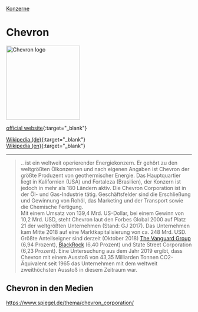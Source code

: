 [Konzerne](../konzerne.html)   

# Chevron

<img src="https://upload.wikimedia.org/wikipedia/commons/8/86/Chevron_Logo.svg" height="200" alt="Chevron logo">

[official website](http://www.chevron.com){:target="_blank"}      

[Wikipedia (de)](https://de.wikipedia.org/wiki/Chevron_Corporation){:target="_blank"}   
[Wikipedia (en)](https://en.wikipedia.org/wiki/Chevron_Corporation){:target="_blank"}   

---

> .. ist ein weltweit operierender Energiekonzern. Er gehört zu den weltgrößten Ölkonzernen und nach eigenen Angaben ist Chevron der größte Produzent von geothermischer Energie. Das Hauptquartier liegt in Kalifornien (USA) und Fortaleza (Brasilien), der Konzern ist jedoch in mehr als 180 Ländern aktiv. Die Chevron Corporation ist in der Öl- und Gas-Industrie tätig. Geschäftsfelder sind die Erschließung und Gewinnung von Rohöl, das Marketing und der Transport sowie die Chemische Fertigung.   
Mit einem Umsatz von 139,4 Mrd. US-Dollar, bei einem Gewinn von 10,2 Mrd. USD, steht Chevron laut den Forbes Global 2000 auf Platz 21 der weltgrößten Unternehmen (Stand: GJ 2017). Das Unternehmen kam Mitte 2018 auf eine Marktkapitalisierung von ca. 248 Mrd. USD.   
Größte Anteilseigner sind derzeit (Oktober 2018) [The Vanguard Group](../konzerne/vanguard_group.html) (6,94 Prozent), [BlackRock](../konzerne/blackrock.html) (6,40 Prozent) und State Street Corporation (6,23 Prozent).    Eine Untersuchung aus dem Jahr 2019 ergibt, dass Chevron mit einem Ausstoß von 43,35 Milliarden Tonnen CO2-Äquivalent seit 1965 das Unternehmen mit dem weltweit zweithöchsten Ausstoß in diesem Zeitraum war.

## Chevron in den Medien

https://www.spiegel.de/thema/chevron_corporation/
